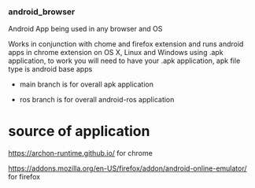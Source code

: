 ### android_browser
Android App being used in any browser and OS

Works in conjunction with chome and firefox extension and runs android apps in chrome extension on OS X, Linux and Windows using .apk application, to work you will need to have your .apk application, apk file type is android base apps


- main branch is for overall apk application

- ros branch is for overall android-ros application

# source of application
https://archon-runtime.github.io/ for chrome

https://addons.mozilla.org/en-US/firefox/addon/android-online-emulator/ for firefox
